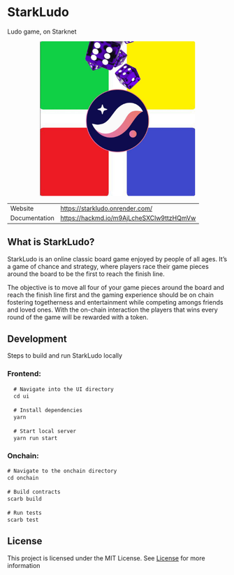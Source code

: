 ﻿# StarkLudo
Ludo game, on Starknet

<div align="center">
  <img src="./assets/starkludo.jpeg" width="355px"/>
</div>

|  |  |
| :---         | :---           |
| Website   | https://starkludo.onrender.com/   |
| Documentation     | https://hackmd.io/m9AjLcheSXClw9ttzHQmVw    |

## What is StarkLudo? 
StarkLudo is an online classic board game enjoyed by people of all ages. It’s a game of chance and strategy, where players race their game pieces around the board to be the first to reach the finish line.

The objective is to move all four of your game pieces around the board and reach the finish line first and the gaming experience should be on chain fostering togetherness and entertainment while competing amongs friends and loved ones. With the on-chain interaction the players that wins every round of the game will be rewarded with a token.

## Development
Steps to build and run StarkLudo locally
### Frontend: 
 ```
   # Navigate into the UI directory
   cd ui

   # Install dependencies
   yarn

   # Start local server
   yarn run start
   ```
### Onchain: 
```
# Navigate to the onchain directory
cd onchain

# Build contracts
scarb build

# Run tests
scarb test

```

## License
This project is licensed under the MIT License. See [License](./LICENSE) for more information
